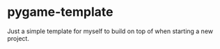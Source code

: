 # pygame-template

Just a simple template for myself to build on top of when starting a new project. 
